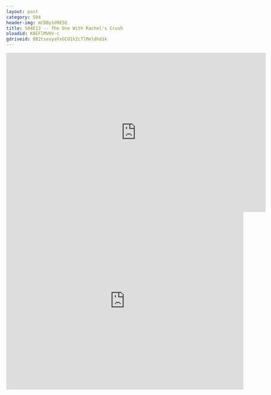 ```yaml
---
layout: post 
category: S04 
header-img: mCDBy1d9E5Q 
title: S04E13 -- The One With Rachel's Crush 
oloadid: K8EFlMVHV-c 
gdriveid: 0B2tsexyaYxGCU1hZcTlMeldhd1k 
--- 
```

<!--more--> 
<iframe src='https://openload.co/embed/K8EFlMVHV-c/' width='700' height='430' frameborder='0' scrolling='no' allowfullscreen='allowfullscreen'></iframe> 
<iframe src='https://drive.google.com/file/d/0B2tsexyaYxGCU1hZcTlMeldhd1k/preview' width='640' height='480' frameborder='0' scrolling='no' allowfullscreen='allowfullscreen'></iframe> 